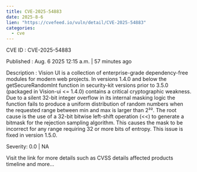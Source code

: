 ```yaml
--- 
title: CVE-2025-54883
date: 2025-8-6
lien: "https://cvefeed.io/vuln/detail/CVE-2025-54883"
categories:
  - cve
---
```


CVE ID : CVE-2025-54883

Published :  Aug. 6
2025
12:15 a.m. | 57 minutes ago

Description : Vision UI is a collection of enterprise-grade
dependency-free modules for modern web projects. In versions 1.4.0 and below
the getSecureRandomInt function in security-kit versions prior to 3.5.0 (packaged in Vision-ui <= 1.4.0) contains a critical cryptographic weakness. Due to a silent 32-bit integer overflow in its internal masking logic
the function fails to produce a uniform distribution of random numbers when the requested range between min and max is larger than 2³². The root cause is the use of a 32-bit bitwise left-shift operation (<<) to generate a bitmask for the rejection sampling algorithm. This causes the mask to be incorrect for any range requiring 32 or more bits of entropy. This issue is fixed in version 1.5.0.

Severity: 0.0 | NA

Visit the link for more details
such as CVSS details
affected products
timeline
and more...
